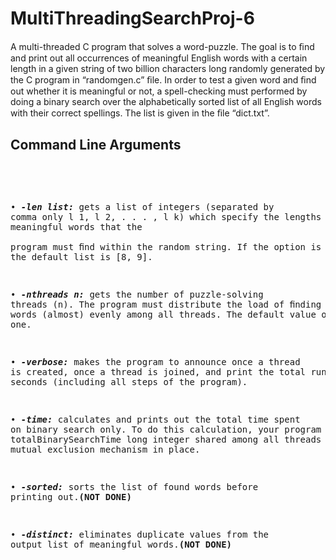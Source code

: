 # MultiThreadingSearchProj-6
A multi-threaded C program that solves a word-puzzle. The goal is to ﬁnd and print out all occurrences of meaningful English words with a certain length in a given string of two billion characters long randomly generated by the C program in “randomgen.c” ﬁle.  In order to test a given word and ﬁnd out whether it is meaningful or not, a spell-checking must performed by doing a binary search over the alphabetically sorted list of all English words with their correct spellings. The list is given in the ﬁle “dict.txt”.

<h2>Command Line Arguments</h2><br>
<pre>

• <b><i>-len list:</i></b> gets a list of integers (separated by comma only l 1, l 2, . . . , l k) which specify the lengths of meaningful words that the                     
program  must ﬁnd within the random string. If the option is not used, the default list is [8, 9].

• <b><i>-nthreads n:</i></b> gets the number of puzzle-solving threads (n). The program must distribute the load of ﬁnding meaningful words (almost) evenly                     among all threads. The default value of n is one.

• <b><i>-verbose:</i></b> makes the program to announce once a thread is created, once a thread is joined, and print the total run time in seconds                          (including all steps of the program).

• <b><i>-time:</i></b> calculates and prints out the total time spent on binary search only. To do this calculation, your program must share a                           totalBinarySearchTime long integer shared among all threads with proper mutual exclusion mechanism in place.

• <b><i>-sorted:</i></b> sorts the list of found words before printing out.<b>(NOT DONE)</b>

• <b><i>-distinct:</i></b> eliminates duplicate values from the output list of meaningful words.<b>(NOT DONE)</b>
